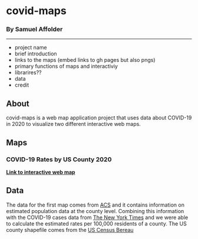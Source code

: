 # covid-maps
### By Samuel Affolder
---
- project name
- brief introduction
- links to the maps (embed links to gh pages but also pngs)
- primary functions of maps and interactiviy
- librarires??
- data
- credit
## About
covid-maps is a web map application project that uses data about COVID-19 in 2020 to visualize two different interactive web maps.
## Maps
### COVID-19 Rates by US County 2020
**[Link to interactive web map](map1.html)**
## Data
The data for the first map comes from [ACS](https://data.census.gov/cedsci/table?g=0100000US%24050000&d=ACS%205-Year%20Estimates%20Data%20Profiles&tid=ACSDP5Y2018.DP05&hidePreview=true) and it contains information on estimated population data at the county level.  Combining this information with the COVID-19 cases data from [The New York Times](https://www.census.gov/geographies/mapping-files/time-series/geo/carto-boundary-file.html) and we were able to calculate the estimated rates per 100,000 residents of a county.  The US county shapefile comes from the [US Census Bereau](https://www.census.gov/geographies/mapping-files/time-series/geo/carto-boundary-file.html)
